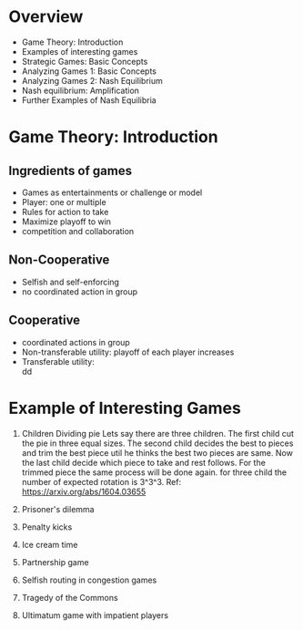 # Overview
- Game Theory: Introduction 
- Examples of interesting games 
- Strategic Games: Basic Concepts 
- Analyzing Games 1: Basic Concepts
- Analyzing Games 2: Nash Equilibrium 
- Nash equilibrium: Amplification 
- Further Examples of Nash Equilibria 

# Game Theory: Introduction 
## Ingredients of games 
- Games as entertainments or challenge or model 
- Player: one or multiple 
- Rules for action to take 
- Maximize playoff to win 
- competition and collaboration 
## Non-Cooperative 
- Selfish and self-enforcing 
- no coordinated action in group  
## Cooperative 
- coordinated actions in group 
- Non-transferable utility: playoff of each player increases 
- Transferable utility:  
dd 

# Example of Interesting Games 
1. Children Dividing pie 
    Lets say there are three children. The first child cut the pie in three equal sizes. The second child decides the best to pieces and trim the best piece util he thinks the best two pieces are same. Now the last child decide which piece to take and rest follows. For the trimmed piece the same process will be done again. for three child the number of expected rotation is 3^3^3. Ref: https://arxiv.org/abs/1604.03655   
2. Prisoner's dilemma 

3. Penalty kicks 
4. Ice cream time 
5. Partnership game
6. Selfish routing in congestion games 
7. Tragedy of the Commons 
8. Ultimatum game with impatient players 